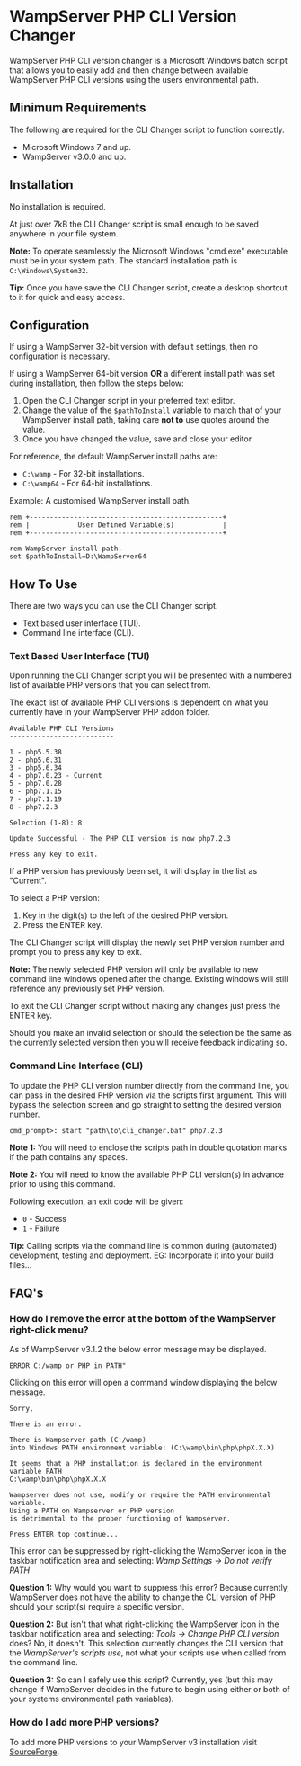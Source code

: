 # WampServer PHP CLI Version Changer
WampServer PHP CLI version changer is a Microsoft Windows batch script that allows you to easily add and then change between available WampServer PHP CLI versions using the users environmental path.

## Minimum Requirements
The following are required for the CLI Changer script to function correctly.
- Microsoft Windows 7 and up.
- WampServer v3.0.0 and up.

## Installation
No installation is required.

At just over 7kB the CLI Changer script is small enough to be saved anywhere in your file system.

**Note:** To operate seamlessly the Microsoft Windows "cmd.exe" executable must be in your system path. The standard installation path is ``C:\Windows\System32``. 

**Tip:** Once you have save the CLI Changer script, create a desktop shortcut to it for quick and easy access.

## Configuration
If using a WampServer 32-bit version with default settings, then no configuration is necessary.

If using a WampServer 64-bit version **OR** a different install path was set during installation, then follow the steps below:

1. Open the CLI Changer script in your preferred text editor.
2. Change the value of the `$pathToInstall` variable to match that of your WampServer install path, taking care **not to** use quotes around the value.
3. Once you have changed the value, save and close your editor.

For reference, the default WampServer install paths are:
- `C:\wamp` - For 32-bit installations.
- `C:\wamp64` - For 64-bit installations.

Example: A customised WampServer install path.
```
rem +------------------------------------------------+
rem |            User Defined Variable(s)            |
rem +------------------------------------------------+

rem WampServer install path.
set $pathToInstall=D:\WampServer64
```

## How To Use
There are two ways you can use the CLI Changer script.

* Text based user interface (TUI).
* Command line interface (CLI).

### Text Based User Interface (TUI)
Upon running the CLI Changer script you will be presented with a numbered list of available PHP versions that you can select from.

The exact list of available PHP CLI versions is dependent on what you currently have in your WampServer PHP addon folder.

```
Available PHP CLI Versions
--------------------------

1 - php5.5.38
2 - php5.6.31
3 - php5.6.34
4 - php7.0.23 - Current
5 - php7.0.28
6 - php7.1.15
7 - php7.1.19
8 - php7.2.3

Selection (1-8): 8

Update Successful - The PHP CLI version is now php7.2.3

Press any key to exit.
```

If a PHP version has previously been set, it will display in the list as "Current".

To select a PHP version:
1. Key in the digit(s) to the left of the desired PHP version.
2. Press the ENTER key.

The CLI Changer script will display the newly set PHP version number and prompt you to press any key to exit.

**Note:** The newly selected PHP version will only be available to new command line windows opened after the change. Existing windows will still reference any previously set PHP version.

To exit the CLI Changer script without making any changes just press the ENTER key.

Should you make an invalid selection or should the selection be the same as the currently selected version then you will receive feedback indicating so.

### Command Line Interface (CLI)
To update the PHP CLI version number directly from the command line, you can pass in the desired PHP version via the scripts first argument. This will bypass the selection screen and go straight to setting the desired version number.

```
cmd_prompt>: start "path\to\cli_changer.bat" php7.2.3
```

**Note 1:** You will need to enclose the scripts path in double quotation marks if the path contains any spaces.

**Note 2:** You will need to know the available PHP CLI version(s) in advance prior to using this command.

Following execution, an exit code will be given:

- `0` - Success
- `1` - Failure

**Tip:** Calling scripts via the command line is common during (automated) development, testing and deployment. EG: Incorporate it into your build files...

## FAQ's
### How do I remove the error at the bottom of the WampServer right-click menu?
As of WampServer v3.1.2 the below error message may be displayed.

```
ERROR C:/wamp or PHP in PATH"
```

Clicking on this error will open a command window displaying the below message.

```
Sorry,

There is an error.

There is Wampserver path (C:/wamp)
into Windows PATH environment variable: (C:\wamp\bin\php\phpX.X.X)

It seems that a PHP installation is declared in the environment variable PATH
C:\wamp\bin\php\phpX.X.X

Wampserver does not use, modify or require the PATH environmental variable.
Using a PATH on Wampserver or PHP version
is detrimental to the proper functioning of Wampserver.

Press ENTER top continue...
```

This error can be suppressed by right-clicking the WampServer icon in the taskbar notification area and selecting: _Wamp Settings -> Do not verify PATH_

**Question 1:** Why would you want to suppress this error? Because currently, WampServer does not have the ability to change the CLI version of PHP should your script(s) require a specific version.

**Question 2:** But isn't that what right-clicking the WampServer icon in the taskbar notification area and selecting: _Tools -> Change PHP CLI version_ does? No, it doesn't. This selection currently changes the CLI version that the _WampServer's scripts use_, not what your scripts use when called from the command line.

**Question 3:** So can I safely use this script? Currently, yes (but this may change if WampServer decides in the future to begin using either or both of your systems environmental path variables).

### How do I add more PHP versions?
To add more PHP versions to your WampServer v3 installation visit [SourceForge](https://sourceforge.net/projects/wampserver/files/WampServer%203/WampServer%203.0.0/Addons/Php/).